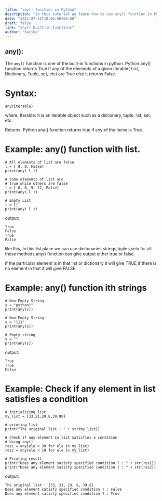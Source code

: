 ```yaml
---
title: "any() function in Python"
description: "In this tutorial we learn how to use any() function in Python"
date: "2022-07-21T10:00:00+00:00"
draft: false
link: "any() built-in functions"
author: "harika"
---
```


## any():
The `any()` function is one of the built-in functions in python.
Python any() function returns True if any of the elements of a given iterable( List, Dictionary, Tuple, set, etc) are True else it returns False. 

# Syntax: 
```
any(iterable)
```
where, Iterable: It is an iterable object such as a dictionary, tuple, list, set, etc.                 

Returns: Python any() function returns true if any of the items is True.

# Example: any() function with list.
```
# All elements of list are false
l = [ 0, 0, False]
print(any( l ))
 
# Some elements of list are
# true while others are false
l = [ 0, 0, 9, 12, False]
print(any( l ))
 
# Empty List
l = []
print(any( l ))
```
output:
```
True
False
True
False
```
like this, In this list place we can use dictionaries,strings,tuples,sets for all these methods any() function can give output either true or false.

if the particular element is in that list or dictionary it will give TRUE,if there is no element in that it will give FALSE.

# Example: any() function ith strings
```
# Non-Empty String
s = "python!"
print(any(s))
 
# Non-Empty String
s = "111"
print(any(s))
 
# Empty string
s = ""
print(any(s))
```
output:
```
True
True
False
```
# Example: Check if any element in list satisfies a condition

```
# initializing list
my_list = [33,21,29,8,39.80]
 
# printing list
print("The original list : " + str(my_list))
 
# Check if any element in list satisfies a condition
# Using any()
res1 = any(ele > 80 for ele in my_list)
res2 = any(ele < 10 for ele in my_list)
 
# Printing result
print("Does any element satisfy specified condition ? : " + str(res1))
print("Does any element satisfy specified condition ? : " + str(res2))
```
output:
```
The original list : [33, 21, 29, 8, 39.8]
Does any element satisfy specified condition ? : False
Does any element satisfy specified condition ? : True
```



